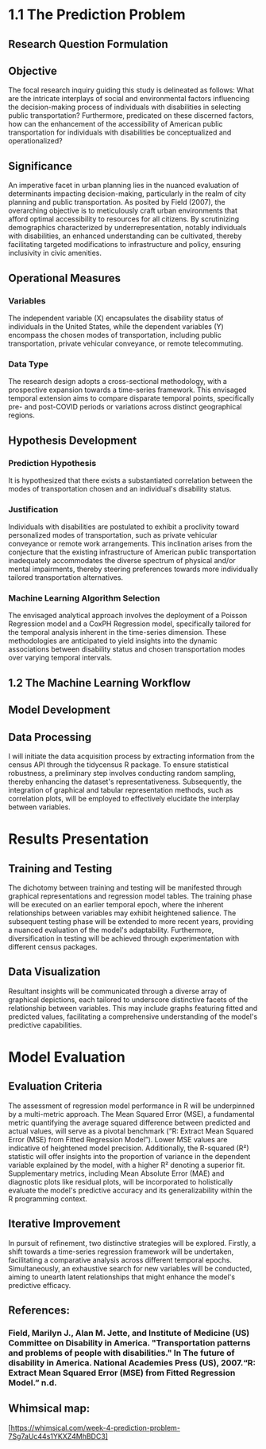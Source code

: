 # 1.1 The Prediction Problem
## Research Question Formulation

## Objective
The focal research inquiry guiding this study is delineated as follows: What are the intricate interplays of social and environmental factors influencing the decision-making process of individuals with disabilities in selecting public transportation? Furthermore, predicated on these discerned factors, how can the enhancement of the accessibility of American public transportation for individuals with disabilities be conceptualized and operationalized?

## Significance
An imperative facet in urban planning lies in the nuanced evaluation of determinants impacting decision-making, particularly in the realm of city planning and public transportation. As posited by Field (2007), the overarching objective is to meticulously craft urban environments that afford optimal accessibility to resources for all citizens. By scrutinizing demographics characterized by underrepresentation, notably individuals with disabilities, an enhanced understanding can be cultivated, thereby facilitating targeted modifications to infrastructure and policy, ensuring inclusivity in civic amenities.

## Operational Measures

### Variables
The independent variable (X) encapsulates the disability status of individuals in the United States, while the dependent variables (Y) encompass the chosen modes of transportation, including public transportation, private vehicular conveyance, or remote telecommuting.

### Data Type
The research design adopts a cross-sectional methodology, with a prospective expansion towards a time-series framework. This envisaged temporal extension aims to compare disparate temporal points, specifically pre- and post-COVID periods or variations across distinct geographical regions.

## Hypothesis Development

### Prediction Hypothesis
It is hypothesized that there exists a substantiated correlation between the modes of transportation chosen and an individual's disability status.

### Justification
Individuals with disabilities are postulated to exhibit a proclivity toward personalized modes of transportation, such as private vehicular conveyance or remote work arrangements. This inclination arises from the conjecture that the existing infrastructure of American public transportation inadequately accommodates the diverse spectrum of physical and/or mental impairments, thereby steering preferences towards more individually tailored transportation alternatives.

### Machine Learning Algorithm Selection
The envisaged analytical approach involves the deployment of a Poisson Regression model and a CoxPH Regression model, specifically tailored for the temporal analysis inherent in the time-series dimension. These methodologies are anticipated to yield insights into the dynamic associations between disability status and chosen transportation modes over varying temporal intervals.


## 1.2 The Machine Learning Workflow

## Model Development

## Data Processing
I will initiate the data acquisition process by extracting information from the census API through the tidycensus R package. To ensure statistical robustness, a preliminary step involves conducting random sampling, thereby enhancing the dataset's representativeness. Subsequently, the integration of graphical and tabular representation methods, such as correlation plots, will be employed to effectively elucidate the interplay between variables.

# Results Presentation

## Training and Testing
The dichotomy between training and testing will be manifested through graphical representations and regression model tables. The training phase will be executed on an earlier temporal epoch, where the inherent relationships between variables may exhibit heightened salience. The subsequent testing phase will be extended to more recent years, providing a nuanced evaluation of the model's adaptability. Furthermore, diversification in testing will be achieved through experimentation with different census packages.

## Data Visualization
Resultant insights will be communicated through a diverse array of graphical depictions, each tailored to underscore distinctive facets of the relationship between variables. This may include graphs featuring fitted and predicted values, facilitating a comprehensive understanding of the model's predictive capabilities.

# Model Evaluation

## Evaluation Criteria
The assessment of regression model performance in R will be underpinned by a multi-metric approach. The Mean Squared Error (MSE), a fundamental metric quantifying the average squared difference between predicted and actual values, will serve as a pivotal benchmark (“R: Extract Mean Squared Error (MSE) from Fitted Regression Model”). Lower MSE values are indicative of heightened model precision. Additionally, the R-squared (R²) statistic will offer insights into the proportion of variance in the dependent variable explained by the model, with a higher R² denoting a superior fit. Supplementary metrics, including Mean Absolute Error (MAE) and diagnostic plots like residual plots, will be incorporated to holistically evaluate the model's predictive accuracy and its generalizability within the R programming context.

## Iterative Improvement
In pursuit of refinement, two distinctive strategies will be explored. Firstly, a shift towards a time-series regression framework will be undertaken, facilitating a comparative analysis across different temporal epochs. Simultaneously, an exhaustive search for new variables will be conducted, aiming to unearth latent relationships that might enhance the model's predictive efficacy.


## References:
### Field, Marilyn J., Alan M. Jette, and Institute of Medicine (US) Committee on Disability in America. "Transportation patterns and problems of people with disabilities." In The future of disability in America. National Academies Press (US), 2007.“R: Extract Mean Squared Error (MSE) from Fitted Regression Model.” n.d.

## Whimsical map:
[https://whimsical.com/week-4-prediction-problem-7Sg7aUc44s1YKXZ4MhBDC3]
